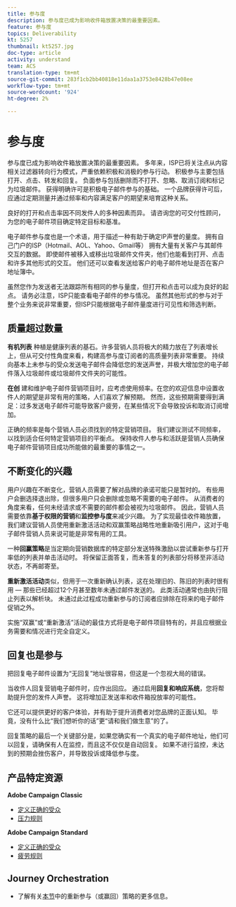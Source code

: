 ```yaml
---
title: 参与度
description: 参与度已成为影响收件箱放置决策的最重要因素。
feature: 参与度
topics: Deliverability
kt: 5257
thumbnail: kt5257.jpg
doc-type: article
activity: understand
team: ACS
translation-type: tm+mt
source-git-commit: 283f1cb2bb40818e11daa1a3753e8428b47e08ee
workflow-type: tm+mt
source-wordcount: '924'
ht-degree: 2%

---
```



# 参与度

参与度已成为影响收件箱放置决策的最重要因素。 多年来，ISP已将关注点从内容相关过滤器转向行为模式，严重依赖积极和消极的参与行动。 积极参与主要包括打开、点击、转发和回复。 负面参与包括删除而不打开、忽略、取消订阅和标记为垃圾邮件。 获得明确许可是积极电子邮件参与的基础。 一个品牌获得许可后，应通过定期测量并通过频率和内容满足客户的期望来培育这种关系。

良好的打开和点击率因不同发件人的多种因素而异。 请咨询您的可交付性顾问，为您的电子邮件项目确定特定目标和基准。

电子邮件参与度也是一个术语，用于描述一种有助于确定IP声誉的量度。 拥有自己门户的ISP（Hotmail、AOL、Yahoo、Gmail等） 拥有大量有关客户与其邮件交互的数据。 即使邮件被移入或移出垃圾邮件文件夹，他们也能看到打开、点击和许多其他形式的交互。 他们还可以查看发送给客户的电子邮件地址是否在客户地址簿中。

虽然您作为发送者无法跟踪所有相同的参与量度，但打开和点击可以成为良好的起点。 请务必注意，ISP只能查看电子邮件的参与情况。 虽然其他形式的参与对于整个业务来说非常重要，但ISP只能根据电子邮件量度进行可见性和筛选判断。

## 质量超过数量

**有机列表** 种植是健康列表的基石。许多营销人员将极大的精力放在了列表增长上，但从可交付性角度来看，构建高参与度订阅者的高质量列表非常重要。 持续向基本上未参与的受众发送电子邮件会降低您的发送声誉，并极大增加您的电子邮件落入垃圾邮件或垃圾邮件文件夹的可能性。

**在创** 建和维护电子邮件营销项目时，应考虑使用频率。在您的欢迎信息中设置收件人的期望是非常有用的策略，人们喜欢了解预期。 然而，这些预期需要得到满足：过多发送电子邮件可能导致客户疲劳，在某些情况下会导致投诉和取消订阅增加。

正确的频率是每个营销人员必须找到的特定营销项目。 我们建议测试不同频率，以找到适合任何特定营销项目的平衡点。 保持收件人参与和活跃是营销人员确保电子邮件营销项目成功所能做的最重要的事情之一。

## 不断变化的兴趣

用户兴趣在不断变化，营销人员需要了解对品牌的承诺可能只是暂时的。 有些用户会删选择退出除，但很多用户只会删除或忽略不需要的电子邮件。 从消费者的角度来看，任何未经请求或不需要的邮件都会被视为垃圾邮件。 因此，营销人员需要依靠&#x200B;**基于权限的营销**&#x200B;和&#x200B;**监控参与度**&#x200B;来减少兴趣。 为了实现最佳收件箱放置，我们建议营销人员使用重新激活活动和双赢策略战略性地重新吸引用户，这对于电子邮件营销人员来说可能是非常有用的工具。

一种&#x200B;**回赢策略**&#x200B;是当定期向营销数据库的特定部分发送特殊激励以尝试重新参与打开率低的列表并单击活动时。 将保留正面答复，而未答复的列表部分将移至非活动状态，不再邮寄至。

**重新激活活动**&#x200B;类似，但用于一次重新确认列表，这在处理旧的、陈旧的列表时很有用 — 那些已经超过12个月甚至数年未通过邮件发送的。 此类活动通常也由执行阻止列表以解析块。 未通过此过程成功重新参与的订阅者应排除在将来的电子邮件促销之外。

实施“双赢”或“重新激活”活动的最佳方式将是电子邮件项目特有的，并且应根据业务需要和情况进行完全自定义。

## 回复也是参与

把回复电子邮件设置为“无回复”地址很容易，但这是一个忽视大局的错误。

当收件人回复营销电子邮件时，应作出回应。 通过启用&#x200B;**回复和响应系统**，您将帮助提升您的发件人声誉。 这将增加正发送率和收件箱投放率的可能性。

它还可以提供更好的客户体验，并有助于提升消费者对您品牌的正面认知。 毕竟，没有什么比“我们想听你的话”更“请和我们做生意”的了。

回复策略的最后一个关键部分是，如果您确实有一个真实的电子邮件地址，他们可以回复，请确保有人在监控，而且这不仅仅是自动回复。 如果不进行监控，未达到的预期会挫伤客户，并导致投诉或降低参与度。

## 产品特定资源

**Adobe Campaign Classic**

* [定义正确的受众](https://experienceleague.adobe.com/docs/campaign-standard/using/communication-channels/delivery-bestpractices/define-the-right-audience.html#communication-channels)
* [压力规则](https://experienceleague.adobe.com/docs/campaign-classic/using/orchestrating-campaigns/campaign-optimization/pressure-rules.html)

**Adobe Campaign Standard**

* [定义正确的受众](https://experienceleague.adobe.com/docs/campaign-standard/using/communication-channels/delivery-bestpractices/define-the-right-audience.html)
* [疲劳规则](https://experienceleague.adobe.com/docs/campaign-standard/using/testing-and-sending/working-with-typology-rules/fatigue-rules.html)

## Journey Orchestration

* 了解有关[本节](/help/additional-resources/re-engagement.md)中的重新参与（或赢回）策略的更多信息。
